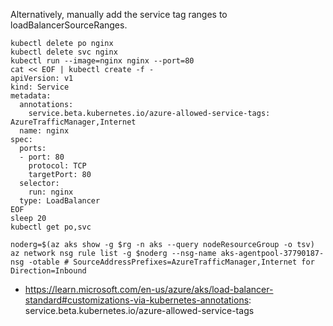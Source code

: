 Alternatively, manually add the service tag ranges to loadBalancerSourceRanges.

```
kubectl delete po nginx
kubectl delete svc nginx
kubectl run --image=nginx nginx --port=80
cat << EOF | kubectl create -f -
apiVersion: v1
kind: Service
metadata:
  annotations:
    service.beta.kubernetes.io/azure-allowed-service-tags: AzureTrafficManager,Internet
  name: nginx
spec:
  ports:
  - port: 80
    protocol: TCP
    targetPort: 80
  selector:
    run: nginx
  type: LoadBalancer
EOF
sleep 20
kubectl get po,svc

noderg=$(az aks show -g $rg -n aks --query nodeResourceGroup -o tsv) 
az network nsg rule list -g $noderg --nsg-name aks-agentpool-37790187-nsg -otable # SourceAddressPrefixes=AzureTrafficManager,Internet for Direction=Inbound
```

- https://learn.microsoft.com/en-us/azure/aks/load-balancer-standard#customizations-via-kubernetes-annotations: service.beta.kubernetes.io/azure-allowed-service-tags
